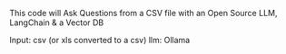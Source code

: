 This code will Ask Questions from a CSV file with an Open Source LLM, LangChain & a Vector DB

Input: csv (or xls converted to a csv)
llm: Ollama


